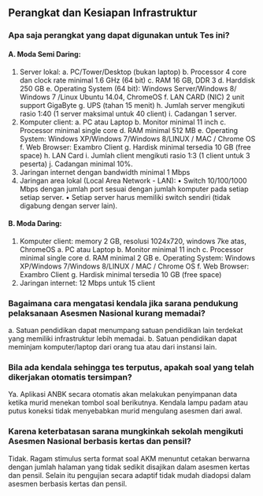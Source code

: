 ## Perangkat dan Kesiapan Infrastruktur
### Apa saja perangkat yang dapat digunakan untuk Tes ini? 

#### A. Moda Semi Daring:
1) Server lokal:
a. PC/Tower/Desktop (bukan laptop)
b. Processor 4 core dan clock rate minimal 1.6 GHz (64 bit)
c. RAM 16 GB, DDR 3
d. Harddisk 250 GB
e. Operating System (64 bit): Windows Server/Windows 8/
Windows 7 /Linux Ubuntu 14.04, ChromeOS
f. LAN CARD (NIC) 2 unit support GigaByte
g. UPS (tahan 15 menit)
h. Jumlah server mengikuti rasio 1:40 (1 server maksimal untuk 40 client)
i. Cadangan 1 server.
2) Komputer client:
a. PC atau Laptop
b. Monitor minimal 11 inch
c. Processor minimal single core
d. RAM minimal 512 MB
e. Operating System: Windows XP/Windows 7/Windows 8/LINUX / MAC / Chrome OS
f. Web Browser: Exambro Client
g. Hardisk minimal tersedia 10 GB (free space)
h. LAN Card
i. Jumlah client mengikuti rasio 1:3 (1 client untuk 3 peserta)
j. Cadangan minimal 10%.
3) Jaringan internet dengan bandwidth minimal 1 Mbps
4) Jaringan area lokal (Local Area Network - LAN):
• Switch 10/100/1000 Mbps dengan jumlah port sesuai dengan jumlah komputer pada setiap setiap server.
• Setiap server harus memiliki switch sendiri (tidak digabung dengan server lain).

#### B. Moda Daring:
1) Komputer client: memory 2 GB, resolusi 1024x720, windows 7ke atas, ChromeOS
a. PC atau Laptop
b. Monitor minimal 11 inch
c. Processor minimal single core
d. RAM minimal 2 GB
e. Operating System: Windows XP/Windows 7/Windows 8/LINUX / MAC / Chrome OS
f. Web Browser: Exambro Client
g. Hardisk minimal tersedia 10 GB (free space)
2) Jaringan internet: 12 Mbps untuk 15 client

### Bagaimana cara mengatasi kendala jika sarana pendukung pelaksanaan Asesmen Nasional kurang memadai?
a. Satuan pendidikan dapat menumpang satuan pendidikan lain terdekat yang memiliki infrastruktur lebih memadai.
b. Satuan pendidikan dapat meminjam komputer/laptop dari orang tua atau dari instansi lain.

### Bila ada kendala sehingga tes terputus, apakah soal yang telah dikerjakan otomatis tersimpan?
Ya. Aplikasi ANBK secara otomatis akan melakukan penyimpanan data ketika murid menekan tombol soal berikutnya. Kendala lampu padam atau putus koneksi tidak menyebabkan murid mengulang asesmen dari awal.

### Karena keterbatasan sarana mungkinkah sekolah mengikuti Asesmen Nasional berbasis kertas dan pensil?
Tidak. Ragam stimulus serta format soal AKM menuntut cetakan berwarna dengan jumlah halaman yang tidak sedikit disajikan dalam asesmen kertas dan pensil. Selain itu pengujian secara adaptif tidak mudah diadopsi dalam asesmen berbasis kertas dan pensil.
